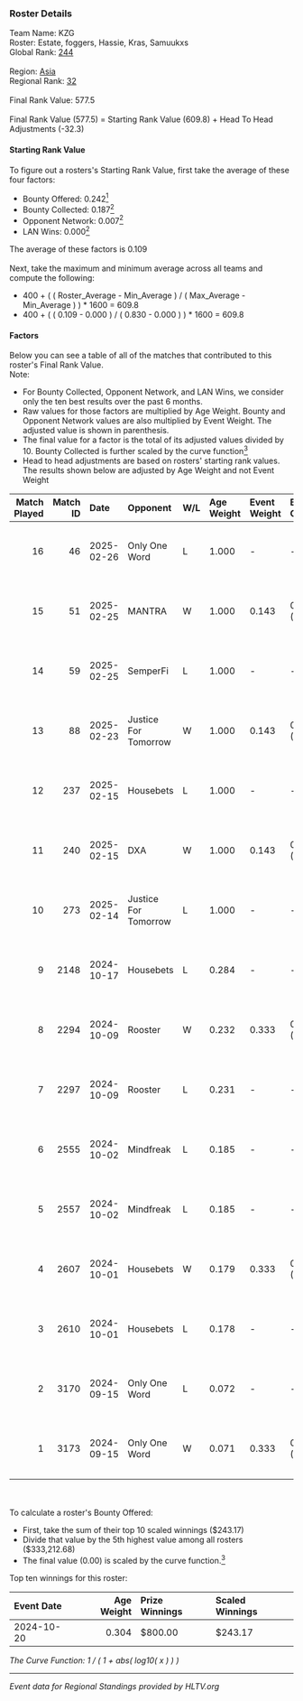 ### Roster Details<br />
Team Name: KZG<br />
Roster: Estate, foggers, Hassie, Kras, Samuukxs<br />
Global Rank: [244](../../standings_global_2025_03_03.md)<br />
<br />
Region: [Asia]( ../../standings_asia_2025_03_03.md)<br />
Regional Rank: [32]( ../../standings_asia_2025_03_03.md)<br />
<br />
Final Rank Value:  577.5<br />
<br />
Final Rank Value (577.5) = Starting Rank Value (609.8) + Head To Head Adjustments (-32.3)<br />

#### Starting Rank Value<br />
To figure out a rosters's Starting Rank Value, first take the average of these four factors:<br />
- Bounty Offered: 0.242[<sup>1</sup>](#table2)
- Bounty Collected: 0.187[<sup>2</sup>](#table1)
- Opponent Network: 0.007[<sup>2</sup>](#table1)
- LAN Wins: 0.000[<sup>2</sup>](#table1)

The average of these factors is 0.109<br />
<br />
Next, take the maximum and minimum average across all teams and compute the following:<br />
- 400 + ( ( Roster_Average - Min_Average ) / ( Max_Average - Min_Average ) ) * 1600 = 609.8
- 400 + ( ( 0.109 - 0.000 ) / ( 0.830 - 0.000 ) ) * 1600 = 609.8


#### Factors<br />
Below you can see a table of all of the matches that contributed to this roster's Final Rank Value.<br />
Note:<br />

- For Bounty Collected, Opponent Network, and LAN Wins, we consider only the ten best results over the past 6 months.
- Raw values for those factors are multiplied by Age Weight. Bounty and Opponent Network values are also multiplied by Event Weight. The adjusted value is shown in parenthesis.
- The final value for a factor is the total of its adjusted values divided by 10. Bounty Collected is further scaled by the curve function[<sup>3</sup>](#curveFunction)
- Head to head adjustments are based on rosters' starting rank values. The results shown below are adjusted by Age Weight and not Event Weight
<span id="table1"></span><br />


| Match Played | Match ID | Date       | Opponent             | W/L | Age Weight | Event Weight | Bounty Collected | Opponent Network | LAN Wins  | H2H Adj. | Roster                                  |
| -: | -: | :- | :- | :- | :- | :- | :- | :- | :- | -: | :- |
|           16 |       46 | 2025-02-26 | Only One Word        | L   | 1.000      | -            | -                | -                | -         |   -14.75 | Estate, foggers, Hassie, Kras, Samuukxs |
|           15 |       51 | 2025-02-25 | MANTRA               | W   | 1.000      | 0.143        | 0.000 (0.000)    | 0.128 (0.018)    | 0 (0.000) |    14.52 | Estate, foggers, Hassie, Kras, Samuukxs |
|           14 |       59 | 2025-02-25 | SemperFi             | L   | 1.000      | -            | -                | -                | -         |   -15.06 | Estate, foggers, Hassie, Kras, Samuukxs |
|           13 |       88 | 2025-02-23 | Justice For Tomorrow | W   | 1.000      | 0.143        | 0.000 (0.000)    | 0.120 (0.017)    | 0 (0.000) |    12.20 | dpr, Estate, foggers, Kras, Samuukxs    |
|           12 |      237 | 2025-02-15 | Housebets            | L   | 1.000      | -            | -                | -                | -         |   -16.00 | Estate, foggers, Hassie, Kras, Samuukxs |
|           11 |      240 | 2025-02-15 | DXA                  | W   | 1.000      | 0.143        | 0.000 (0.000)    | 0.033 (0.005)    | 0 (0.000) |    14.74 | Estate, foggers, Hassie, Kras, Samuukxs |
|           10 |      273 | 2025-02-14 | Justice For Tomorrow | L   | 1.000      | -            | -                | -                | -         |   -19.94 | Estate, foggers, Hassie, Kras, Samuukxs |
|            9 |     2148 | 2024-10-17 | Housebets            | L   | 0.284      | -            | -                | -                | -         |    -4.39 | dpr, Estate, Hassie, Samuukxs, Zuko     |
|            8 |     2294 | 2024-10-09 | Rooster              | W   | 0.232      | 0.333        | 0.003 (0.000)    | 0.216 (0.017)    | 0 (0.000) |     4.05 | dpr, Estate, Hassie, Samuukxs, Zuko     |
|            7 |     2297 | 2024-10-09 | Rooster              | L   | 0.231      | -            | -                | -                | -         |    -3.29 | dpr, Estate, Hassie, Samuukxs, Zuko     |
|            6 |     2555 | 2024-10-02 | Mindfreak            | L   | 0.185      | -            | -                | -                | -         |    -2.25 | dpr, Estate, Hassie, Samuukxs, Zuko     |
|            5 |     2557 | 2024-10-02 | Mindfreak            | L   | 0.185      | -            | -                | -                | -         |    -2.28 | dpr, Estate, Hassie, Samuukxs, Zuko     |
|            4 |     2607 | 2024-10-01 | Housebets            | W   | 0.179      | 0.333        | 0.001 (0.000)    | 0.156 (0.009)    | 0 (0.000) |     2.88 | dpr, Estate, Hassie, Samuukxs, Zuko     |
|            3 |     2610 | 2024-10-01 | Housebets            | L   | 0.178      | -            | -                | -                | -         |    -2.77 | dpr, Estate, Hassie, Samuukxs, Zuko     |
|            2 |     3170 | 2024-09-15 | Only One Word        | L   | 0.072      | -            | -                | -                | -         |    -1.12 | dpr, Estate, Hassie, Mingovi, Samuukxs  |
|            1 |     3173 | 2024-09-15 | Only One Word        | W   | 0.071      | 0.333        | 0.001 (0.000)    | 0.232 (0.006)    | 0 (0.000) |     1.14 | dpr, Estate, Hassie, Mingovi, Samuukxs  |

<br />
<span id="table2"></span><br />
To calculate a roster's Bounty Offered:<br />

- First, take the sum of their top 10 scaled winnings ($243.17)
- Divide that value by the 5th highest value among all rosters ($333,212.68)
- The final value (0.00) is scaled by the curve function.[<sup>3</sup>](#curveFunction)

Top ten winnings for this roster:<br />

| Event Date | Age Weight | Prize Winnings | Scaled Winnings |
| :- | -: | :- | :- |
| 2024-10-20 |      0.304 | $800.00        | $243.17         |


<span id="curveFunction"></span>_The Curve Function: 1 / ( 1 + abs( log10( x ) ) )_<br />

---
_Event data for Regional Standings provided by HLTV.org_<br />
